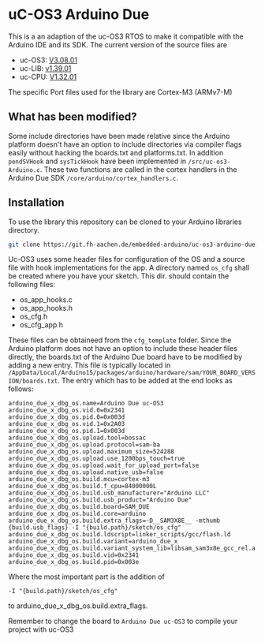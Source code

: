# uC-OS3 Arduino Due

This is a an adaption of the uc-OS3 RTOS to make it compatible with the Arduino IDE and its SDK. The current version of the source files are

- uc-OS3: [V3.08.01](https://github.com/weston-embedded/uC-OS3/tree/7af6c6e8aff1c75caf008fcc266b759528199eb2)
- uc-LIB: [v1.39.01](https://github.com/weston-embedded/uC-LIB/tree/71b5f65da27859028a89c4ceac1df53c880916dc)
- uc-CPU: [V1.32.01](https://github.com/weston-embedded/uC-CPU/tree/ae5796e2049b043f69ef4f29fc330f29217b6344)

The specific Port files used for the library are Cortex-M3 (ARMv7-M)

## What has been modified?

Some include directories have been made relative since the Arduino platform doesn't have an option to include directories via compiler flags easily without hacking the boards.txt and platforms.txt. In addition `pendSVHook` and `sysTickHook` have been implemented in `/src/uc-os3-Arduino.c`. These two functions are called in the cortex handlers in the Arduino Due SDK `/core/arduino/cortex_handlers.c`.


## Installation

To use the library this repository can be cloned to your Arduino libraries directory.

```bash
git clone https://git.fh-aachen.de/embedded-arduino/uc-os3-arduino-due.git
```

Uc-OS3 uses some header files for configuration of the OS and a source file with hook implementations for the app. A directory named `os_cfg` shall be created where you have your sketch. This dir. should contain the following files:

- os_app_hooks.c
- os_app_hooks.h
- os_cfg.h
- os_cfg_app.h

These files can be obtaineed from the `cfg_template` folder. Since the Arduino platform does not have an option to include these header files directly, the boards.txt of the Arduino Due board have to be modified by adding a new entry. This file is typically located in `/AppData/Local/Arduino15/packages/arduino/hardware/sam/YOUR_BOARD_VERSION/boards.txt`. The entry which has to be added at the end looks as follows:

```
arduino_due_x_dbg_os.name=Arduino Due uc-OS3
arduino_due_x_dbg_os.vid.0=0x2341
arduino_due_x_dbg_os.pid.0=0x003d
arduino_due_x_dbg_os.vid.1=0x2A03
arduino_due_x_dbg_os.pid.1=0x003d
arduino_due_x_dbg_os.upload.tool=bossac
arduino_due_x_dbg_os.upload.protocol=sam-ba
arduino_due_x_dbg_os.upload.maximum_size=524288
arduino_due_x_dbg_os.upload.use_1200bps_touch=true
arduino_due_x_dbg_os.upload.wait_for_upload_port=false
arduino_due_x_dbg_os.upload.native_usb=false
arduino_due_x_dbg_os.build.mcu=cortex-m3
arduino_due_x_dbg_os.build.f_cpu=84000000L
arduino_due_x_dbg_os.build.usb_manufacturer="Arduino LLC"
arduino_due_x_dbg_os.build.usb_product="Arduino Due"
arduino_due_x_dbg_os.build.board=SAM_DUE
arduino_due_x_dbg_os.build.core=arduino
arduino_due_x_dbg_os.build.extra_flags=-D__SAM3X8E__ -mthumb {build.usb_flags} -I "{build.path}/sketch/os_cfg"
arduino_due_x_dbg_os.build.ldscript=linker_scripts/gcc/flash.ld
arduino_due_x_dbg_os.build.variant=arduino_due_x
arduino_due_x_dbg_os.build.variant_system_lib=libsam_sam3x8e_gcc_rel.a
arduino_due_x_dbg_os.build.vid=0x2341
arduino_due_x_dbg_os.build.pid=0x003e
```

Where the most important part is the addition of 

```
-I "{build.path}/sketch/os_cfg"
```

to arduino_due_x_dbg_os.build.extra_flags.

Remember to change the board to `Arduino Due uc-OS3` to compile your project with uc-OS3
